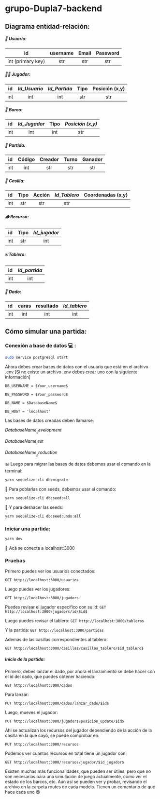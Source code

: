 # grupo-Dupla7-backend

## Diagrama entidad-relación:

##### :bust_in_silhouette: Usuario:

| **id**  | username | Email | Password|
| :----: | :------: | :------: | :------:|
| int   (primary key)    |   str      |       str   | str |


##### :man_technologist: Jugador:
| **id** | _Id_Usuario_ | _Id_Partida_ | Tipo | Posición (x,y) | 
| :-----------: | :---: | :----: | :------------: | :------------: |
| int   | int | int |  str      |      str   |

##### :canoe: Barco:
| **id**  | _Id_Jugador_ |Tipo | _Posición (x,y)_ | 
| :-------: | :----: | :-------: | :---------: | 
| int   | int |   int      |      str  |

##### :jigsaw: Partida:
| **id** | Código | Creador | Turno | Ganador |
| :-----------: | :------------: | :------------: | :-----: | :-----: |
| int |   int      |     str   | str | str |


##### :flower_playing_cards: Casilla:
| **id** | Tipo | Acción | _Id_Tablero_ | Coordenadas (x,y)|
| :-----------: | :------------: | :----: | :------------: | :------:|
| int   |   str      |      str  | str |


##### :wood: Recurso:
| **id** | Tipo | _Id_jugador_ |
| :-----------: | :------------: | :----: |
| int |   str      | int |

##### :mahjong: Tablero:
| **id** | _Id_partida_ |
| :-----------: | :------------: | 
| int  |   int      |


##### :game_die: Dado:
| **id** | caras | resultado | _Id_tablero_ |
| :-----------: | :------------: | :---: | :----: |
| int  |   int      | int | int |


## Cómo simular una partida:

### Conexión a base de datos  :computer:  :


```bash
sudo service postgresql start
```

Ahora debes crear bases de datos con el usuario que está en el archivo .env 
[Si no existe un archivo .env debes crear uno con la siguiente información]

```DB_USERNAME = $Your_username$```

```DB_PASSWORD = $Your_password$```

```DB_NAME = $DatabaseName$```

```DB_HOST = 'localhost'```

Las bases de datos creadas deben llamarse:

_$DatabaseName__development$_

_$DatabaseName__test$_

_$DatabaseName__production$_

 :bar_chart: Luego para migrar las bases de datos debemos usar el comando en la terminal:

```bash
yarn sequelize-cli db:migrate
```

:herb: Para poblarlas con seeds, debemos usar el comando:

```bash
yarn sequelize-cli db:seed:all
```

:herb: Y para deshacer las seeds:

```bash
yarn sequelize-cli db:seed:undo:all
```


### Iniciar una partida:


```bash
yarn dev
```

:thread: Acá se conecta a localhost:3000

### Pruebas 

Primero puedes ver los usuarios conectados:

```GET http://localhost:3000/usuarios```

Luego puedes ver los jugadores:

```GET http://localhost:3000/jugadors```

Puedes revisar el jugador específico con su id:
```GET http://localhost:3000/jugadors/id/$id$```

Luego puedes revisar el tablero:
```GET http://localhost:3000/tableros```

Y la partida:
```GET http://localhost:3000/partidas```

Además de las casillas correspondientes al tablero:

```GET http://localhost:3000/casillas/casillas_tablero/$id_tablero$```


##### Inicio de la partida:

Primero, debes lanzar el dado, por ahora el lanzamiento se debe hacer con el id del dado, que puedes obtener haciendo:

```GET http://localhost:3000/dados```

Para lanzar:

```PUT http://localhost:3000/dados/lanzar_dado/$id$```

Luego, mueves el jugador:

```PUT http://localhost:3000/jugadors/posicion_update/$id$```

Ahi se actualizan los recursos del jugador dependiendo de la acción de la casilla en la que cayó, se puede comprobar en:

```PUT http://localhost:3000/recursos```

Podemos ver cuantos recursos en total tiene un jugador con:

```GET http://localhost:3000/recursos/jugador/$id_jugador$```


Existen muchas más funcionalidades, que pueden ser útiles, pero que no son necesarias para una simulación de juego actualmente, cómo ver el estado de los barcos, etc. Aún así se pueden ver y probar, revisando el archivo en la carpeta routes de cada modelo. Tienen un comentario de qué hace cada uno :smiley:

